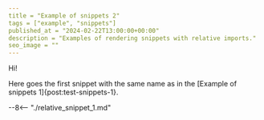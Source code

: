 ```yaml
---
title = "Example of snippets 2"
tags = ["example", "snippets"]
published_at = "2024-02-22T13:00:00+00:00"
description = "Examples of rendering snippets with relative imports."
seo_image = ""
---
```


Hi!

Here goes the first snippet with the same name as in the [Example of snippets 1]{post:test-snippets-1}.

--8<-- "./relative_snippet_1.md"
